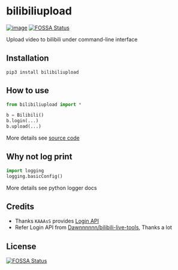 # bilibiliupload
[![image](https://img.shields.io/pypi/v/bilibiliupload.svg)](https://pypi.org/project/bilibiliupload/)
[![FOSSA Status](https://app.fossa.io/api/projects/git%2Bgithub.com%2Fcomwrg%2Fbilibiliupload.svg?type=shield)](https://app.fossa.io/projects/git%2Bgithub.com%2Fcomwrg%2Fbilibiliupload?ref=badge_shield)

Upload video to bilibili under command-line interface

## Installation
```
pip3 install bilibiliupload
```

## How to use
```python
from bilibiliupload import *

b = Bilibili()
b.login(...)
b.upload(...)

```
More details see [source code](https://github.com/comwrg/bilibiliupload/tree/master/bilibiliupload)

## Why not log print
```python
import logging
logging.basicConfig()
```
More details see python logger docs

## Credits
* Thanks `KAAAsS` provides [Login API](http://docs.kaaass.net/showdoc/web/#/2?page_id=12)
* Refer Login API from [Dawnnnnnn/bilibili-live-tools](https://github.com/Dawnnnnnn/bilibili-live-tools), Thanks a lot



## License
[![FOSSA Status](https://app.fossa.io/api/projects/git%2Bgithub.com%2Fcomwrg%2Fbilibiliupload.svg?type=large)](https://app.fossa.io/projects/git%2Bgithub.com%2Fcomwrg%2Fbilibiliupload?ref=badge_large)
